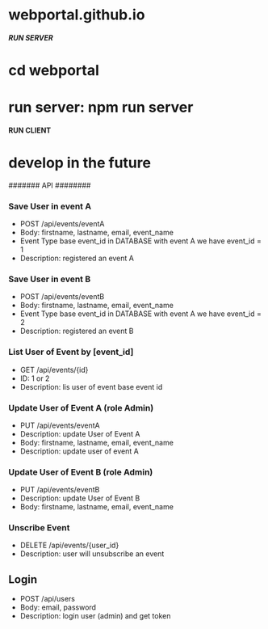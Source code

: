# webportal.github.io

##### RUN SERVER ######
# cd webportal
# run server: npm run server

#### RUN CLIENT ######
# develop in the future

####### API ########
### Save User in event A ###
+ POST /api/events/eventA
+ Body: firstname, lastname, email, event_name
+ Event Type base event_id in DATABASE with event A we have event_id = 1
+ Description: registered an event A
### Save User in event B ###
+ POST /api/events/eventB
+ Body: firstname, lastname, email, event_name
+ Event Type base event_id in DATABASE with event A we have event_id = 2
+ Description: registered an event B
### List User of Event by [event_id] ###
+ GET /api/events/{id}
+ ID: 1 or 2
+ Description: lis user of event base event id
### Update User of Event A (role Admin) ###
+ PUT /api/events/eventA
+ Description: update User of Event A
+ Body: firstname, lastname, email, event_name
+ Description: update user of event A
### Update User of Event B (role Admin) ###
+ PUT /api/events/eventB
+ Description: update User of Event B
+ Body: firstname, lastname, email, event_name
### Unscribe Event ###
+ DELETE /api/events/{user_id}
+ Description: user will unsubscribe an event
## Login ####
+ POST /api/users
+ Body: email, password
+ Description: login user (admin) and get token
